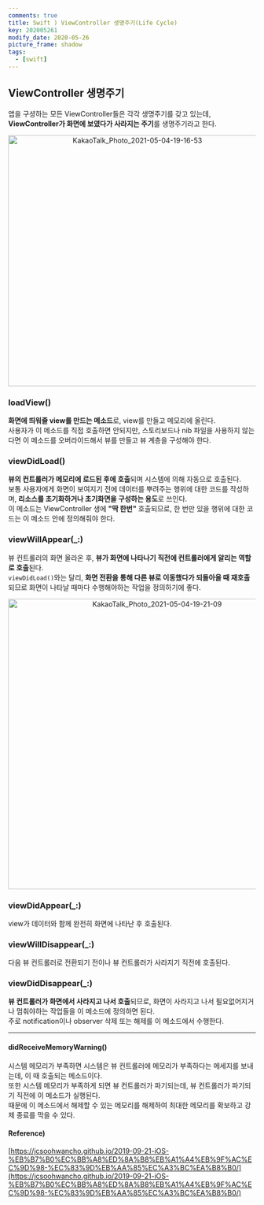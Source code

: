 ```yaml
---
comments: true
title: Swift ) ViewController 생명주기(Life Cycle)
key: 202005261
modify_date: 2020-05-26
picture_frame: shadow
tags:
  - [swift]
---
```

 
## ViewController 생명주기
 
앱을 구셩하는 모든 ViewController들은 각각 생명주기를 갖고 있는데, **ViewController가 화면에 보였다가 사라지는 주기**를 생명주기라고 한다.   
    
    
<p style="text-align:center"><img width="510" alt="KakaoTalk_Photo_2021-05-04-19-16-53" src="https://user-images.githubusercontent.com/50580583/116989888-53615580-ad0d-11eb-8d6a-c4504fbdc33f.png"></p>
    
    
### loadView()
 
**화면에 띄워줄 view를 만드는 메소드**로, view를 만들고 메모리에 올린다.   
사용자가 이 메소드를 직접 호출하면 안되지만, 스토리보드나 nib 파일을 사용하지 않는다면 이 메소드를 오버라이드해서 뷰를 만들고 뷰 계층을 구성해야 한다.   
 
### viewDidLoad()
 
**뷰의 컨트롤러가 메모리에 로드된 후에 호출**되며 시스템에 의해 자동으로 호출된다.   
보통 사용자에게 화면이 보여지기 전에 데이터를 뿌려주는 행위에 대한 코드를 작성하며, **리소스를 초기화하거나 초기화면을 구성하는 용도**로 쓰인다.   
이 메소드는 ViewController 생에 **"딱 한번"** 호출되므로, 한 번만 있을 행위에 대한 코드는 이 메소드 안에 정의해줘야 한다.
 
### viewWillAppear(_:)
 
뷰 컨트롤러의 화면 올라온 후, **뷰가 화면에 나타나기 직전에 컨트롤러에게 알리는 역할로 호출**된다.   
`viewDidLoad()`와는 달리, **화면 전환을 통해 다른 뷰로 이동했다가 되돌아올 때 재호출**되므로 화면이 나타날 때마다 수행해야하는 작업을 정의하기에 좋다.   
 
<p style="text-align:center"><img width="590" alt="KakaoTalk_Photo_2021-05-04-19-21-09" src="https://user-images.githubusercontent.com/50580583/116992206-a5f04100-ad10-11eb-98f4-5c77cc687621.png"></p>
 
### viewDidAppear(_:)
 
view가 데이터와 함께 완전히 화면에 나타난 후 호출된다.   
 
### viewWillDisappear(_:)
 
다음 뷰 컨트롤러로 전환되기 전이나 뷰 컨트롤러가 사라지기 직전에 호출된다.   
 
### viewDidDisappear(_:)
 
**뷰 컨트롤러가 화면에서 사라지고 나서 호출**되므로, 화면이 사라지고 나서 필요없어지거나 멈춰야하는 작업들을 이 메소드에 정의하면 된다.   
주로 notification이나 observer 삭제 또는 해제를 이 메소드에서 수행한다.   
 
***
 
#### didReceiveMemoryWarning()
 
시스템 메모리가 부족하면 시스템은 뷰 컨트롤러에 메모리가 부족하다는 메세지를 보내는데, 이 때 호출되는 메소드이다.   
또한 시스템 메모리가 부족하게 되면 뷰 컨트롤러가 파기되는데, 뷰 컨트롤러가 파기되기 직전에 이 메소드가 실행된다.   
때문에 이 메소드에서 해제할 수 있는 메모리를 해제하여 최대한 메모리를 확보하고 강제 종료를 막을 수 있다.   
 
#### Reference)
 
[https://jcsoohwancho.github.io/2019-09-21-iOS-%EB%B7%B0%EC%BB%A8%ED%8A%B8%EB%A1%A4%EB%9F%AC%EC%9D%98-%EC%83%9D%EB%AA%85%EC%A3%BC%EA%B8%B0/](https://jcsoohwancho.github.io/2019-09-21-iOS-%EB%B7%B0%EC%BB%A8%ED%8A%B8%EB%A1%A4%EB%9F%AC%EC%9D%98-%EC%83%9D%EB%AA%85%EC%A3%BC%EA%B8%B0/)
